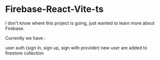 # Firebase-React-Vite-ts

I don't know where this project is going, just wanted to learn more about Firebase.

Currently we have :

user auth (sign in, sign up, sign with provider)
new user are added to firestore collection
